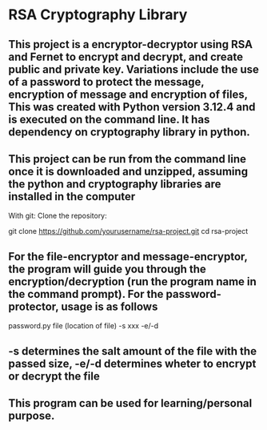 # RSA Cryptography Library
## This project is a encryptor-decryptor using RSA and Fernet to encrypt and decrypt, and create public and private key. Variations include the use of a password to protect the message, encryption of message and encryption of files, This was created with Python version 3.12.4 and is executed on the command line. It has dependency on cryptography library in python.
## This project can be run from the command line once it is downloaded and unzipped, assuming the python and cryptography libraries are installed in the computer
With git:
Clone the repository:

git clone https://github.com/yourusername/rsa-project.git
cd rsa-project

## For the file-encryptor and message-encryptor, the program will guide you through the encryption/decryption (run the program name in the command prompt). For the password-protector, usage is as follows
password.py file (location of file) -s xxx -e/-d
## -s determines the salt amount of the file with the passed size, -e/-d determines wheter to encrypt or decrypt the file
## This program can be used for learning/personal purpose.

